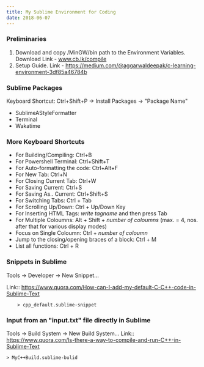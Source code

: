 ```yaml
---
title: My Sublime Environment for Coding 
date: 2018-06-07
---
```


### Preliminaries

1. Download and copy /MinGW/bin path to the Environment Variables. Download Link - www.cb.lk/compile
2. Setup Guide. Link - https://medium.com/@aggarwaldeepak/c-learning-environment-3df85a46784b

### Sublime Packages 

Keyboard Shortcut: Ctrl+Shift+P -> Install Packages -> "Package Name"

 - SublimeAStyleFormatter
 - Terminal
 - Wakatime
	
### More Keyboard Shortcuts

 - For Building/Compiling: Ctrl+B
 - For Powershell Terminal: Ctrl+Shift+T
 - For Auto-formatting the code: Ctrl+Alt+F
 - For New Tab: Ctrl+N
 - For Closing Current Tab: Ctrl+W
 - For Saving Current: Ctrl+S
 - For Saving As.. Current: Ctrl+Shift+S
 - For Switching Tabs: Ctrl + Tab
 - For Scrolling Up/Down: Ctrl + Up/Down Key
 - For Inserting HTML Tags: _write tagname_ and then press Tab
 - For Multiple Coloumns: Alt + Shift + _number of coloumns_ (max. = 4, nos. after that for various display modes)
 - Focus on Single Coloumn: Ctrl + _number of coloumn_
 - Jump to the closing/opening braces of a block: Ctrl + M
 - List all functions: Ctrl + R

### Snippets in Sublime
Tools -> Developer -> New Snippet...

Link:: https://www.quora.com/How-can-I-add-my-default-C-C++-code-in-Sublime-Text

		> cpp_default.sublime-snippet

### Input from an "input.txt" file directly in Sublime
Tools -> Build System -> New Build System...
Link:: https://www.quora.com/Is-there-a-way-to-compile-and-run-C++-in-Sublime-Text

	> MyC++Build.sublime-bulid